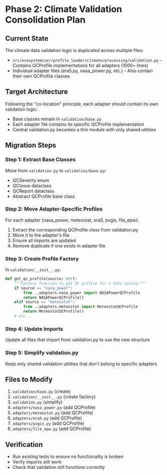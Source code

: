 # Phase 2: Climate Validation Consolidation Plan

## Current State
The climate data validation logic is duplicated across multiple files:
- `src/ecosystemiser/profile_loader/climate/processing/validation.py` - Contains QCProfile implementations for all adapters (1000+ lines)
- Individual adapter files (era5.py, nasa_power.py, etc.) - Also contain their own QCProfile classes

## Target Architecture
Following the "co-location" principle, each adapter should contain its own validation logic:
- Base classes remain in `validation/base.py`
- Each adapter file contains its specific QCProfile implementation
- Central validation.py becomes a thin module with only shared utilities

## Migration Steps

### Step 1: Extract Base Classes
Move from `validation.py` to `validation/base.py`:
- QCSeverity enum
- QCIssue dataclass
- QCReport dataclass
- Abstract QCProfile base class

### Step 2: Move Adapter-Specific Profiles
For each adapter (nasa_power, meteostat, era5, pvgis, file_epw):
1. Extract the corresponding QCProfile class from validation.py
2. Move it to the adapter's file
3. Ensure all imports are updated
4. Remove duplicate if one exists in adapter file

### Step 3: Create Profile Factory
In `validation/__init__.py`:
```python
def get_qc_profile(source: str):
    """Factory function to get QC profile for a data source."""
    if source == "nasa_power":
        from ..adapters.nasa_power import NASAPowerQCProfile
        return NASAPowerQCProfile()
    elif source == "meteostat":
        from ..adapters.meteostat import MeteostatQCProfile
        return MeteostatQCProfile()
    # etc...
```

### Step 4: Update Imports
Update all files that import from validation.py to use the new structure

### Step 5: Simplify validation.py
Keep only shared validation utilities that don't belong to specific adapters

## Files to Modify
1. `validation/base.py` (create)
2. `validation/__init__.py` (create factory)
3. `validation.py` (simplify)
4. `adapters/nasa_power.py` (add QCProfile)
5. `adapters/meteostat.py` (add QCProfile)
6. `adapters/era5.py` (add QCProfile)
7. `adapters/pvgis.py` (add QCProfile)
8. `adapters/file_epw.py` (add QCProfile)

## Verification
- Run existing tests to ensure no functionality is broken
- Verify imports still work
- Check that validation still functions correctly